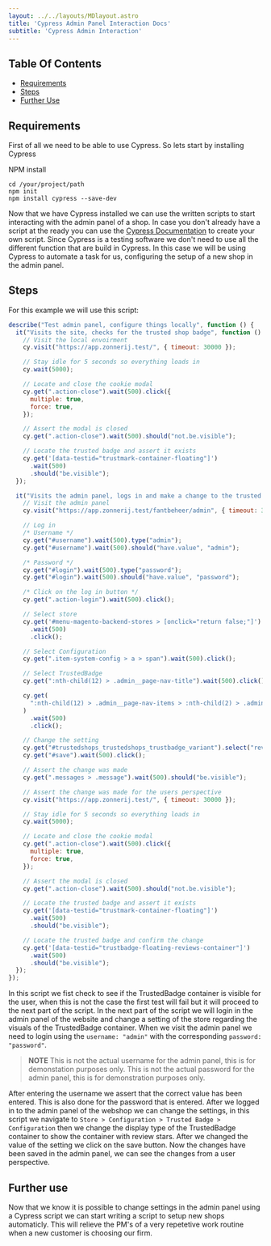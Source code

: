 ```yaml
---
layout: ../../layouts/MDlayout.astro
title: 'Cypress Admin Panel Interaction Docs'
subtitle: 'Cypress Admin Interaction'
---
```


## Table Of Contents
- [Requirements](#requirements)
- [Steps](#steps)
- [Further Use](#further-use)

## Requirements
First of all we need to be able to use Cypress. So lets start by installing Cypress

NPM install
```terminal
cd /your/project/path
npm init
npm install cypress --save-dev
```

Now that we have Cypress installed we can use the written scripts to start interacting with the admin panel of a shop. In case you don't already have a script at the ready you can use the <a href="https://docs.cypress.io/guides/overview/why-cypress" target="_blank">Cypress Documentation</a> to create your own script. Since Cypress is a testing software we don't need to use all the different function that are build in Cypress. In this case we will be using Cypress to automate a task for us, configuring the setup of a new shop in the admin panel.

## Steps

For this example we will use this script:

```js
describe("Test admin panel, configure things locally", function () {
  it("Visits the site, checks for the trusted shop badge", function () {
    // Visit the local envoirment
    cy.visit("https://app.zonnerij.test/", { timeout: 30000 });

    // Stay idle for 5 seconds so everything loads in
    cy.wait(5000);

    // Locate and close the cookie modal
    cy.get(".action-close").wait(500).click({
      multiple: true,
      force: true,
    });

    // Assert the modal is closed
    cy.get(".action-close").wait(500).should("not.be.visible");

    // Locate the trusted badge and assert it exists
    cy.get('[data-testid="trustmark-container-floating"]')
      .wait(500)
      .should("be.visible");
  });

  it("Visits the admin panel, logs in and make a change to the trusted badge", function () {
    // Visit the admin panel
    cy.visit("https://app.zonnerij.test/fantbeheer/admin", { timeout: 30000 });

    // Log in
    /* Username */
    cy.get("#username").wait(500).type("admin");
    cy.get("#username").wait(500).should("have.value", "admin");

    /* Password */
    cy.get("#login").wait(500).type("password");
    cy.get("#login").wait(500).should("have.value", "password");

    /* Click on the log in button */
    cy.get(".action-login").wait(500).click();

    // Select store
    cy.get('#menu-magento-backend-stores > [onclick="return false;"]')
      .wait(500)
      .click();

    // Select Configuration
    cy.get(".item-system-config > a > span").wait(500).click();

    // Select TrustedBadge
    cy.get(":nth-child(12) > .admin__page-nav-title").wait(500).click();

    cy.get(
      ":nth-child(12) > .admin__page-nav-items > :nth-child(2) > .admin__page-nav-link"
    )
      .wait(500)
      .click();

    // Change the setting
    cy.get("#trustedshops_trustedshops_trustbadge_variant").select("reviews");
    cy.get("#save").wait(500).click();

    // Assert the change was made
    cy.get(".messages > .message").wait(500).should("be.visible");

    // Assert the change was made for the users perspective
    cy.visit("https://app.zonnerij.test/", { timeout: 30000 });

    // Stay idle for 5 seconds so everything loads in
    cy.wait(5000);

    // Locate and close the cookie modal
    cy.get(".action-close").wait(500).click({
      multiple: true,
      force: true,
    });

    // Assert the modal is closed
    cy.get(".action-close").wait(500).should("not.be.visible");

    // Locate the trusted badge and assert it exists
    cy.get('[data-testid="trustmark-container-floating"]')
      .wait(500)
      .should("be.visible");

    // Locate the trusted badge and confirm the change
    cy.get('[data-testid="trustbadge-floating-reviews-container"]')
      .wait(500)
      .should("be.visible");
  });
});
```

In this script we fist check to see if the TrustedBadge container is visible for the user, when this is not the case the first test will fail but it will proceed to the next part of the script. In the next part of the script we will login in the admin panel of the website and change a setting of the store regarding the visuals of the TrustedBadge container. When we visit the admin panel we need to login using the `username: "admin"` with the corresponding `password: "password"`.

>**NOTE**
>This is not the actual username for the admin panel, this is for demonstation purposes only.
>This is not the actual password for the admin panel, this is for demonstration purposes only.

After entering the username we assert that the correct value has been entered. This is also done for the password that is entered. After we logged in to the admin panel of the webshop we can change the settings, in this script we navigate to `Store > Configuration > Trusted Badge > Configuration` then we change the display type of the TrustedBadge container to show the container with review stars. After we changed the value of the setting we click on the save button. Now the changes have been saved in the admin panel, we can see the changes from a user perspective.

## Further use
Now that we know it is possible to change settings in the admin panel using a Cypress script we can start writing a script to setup new shops automaticly. This will relieve the PM's of a very repetetive work routine when a new customer is choosing our firm.